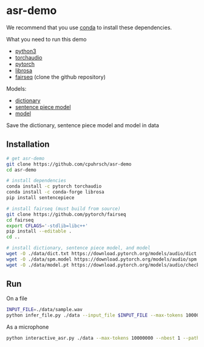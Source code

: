 # asr-demo

We recommend that you use [conda](https://docs.conda.io/en/latest/miniconda.html) to install these dependencies.

What you need to run this demo
- [python3](https://www.python.org/download/releases/3.0/)
- [torchaudio](https://github.com/pytorch/audio/tree/master/torchaudio)
- [pytorch](https://pytorch.org/)
- [librosa](https://librosa.github.io/librosa/)
- [fairseq](https://github.com/pytorch/fairseq) (clone the github repository)


Models:
- [dictionary](https://download.pytorch.org/models/audio/dict.txt)
- [sentence piece model](https://download.pytorch.org/models/audio/spm.model)
- [model](https://download.pytorch.org/models/audio/checkpoint_avg_60_80.pt)

Save the dictionary, sentence piece model and model in data

## Installation
```bash
# get asr-demo
git clone https://github.com/cpuhrsch/asr-demo
cd asr-demo

# install dependencies
conda install -c pytorch torchaudio
conda install -c conda-forge librosa
pip install sentencepiece

# install fairseq (must build from source)
git clone https://github.com/pytorch/fairseq
cd fairseq
export CFLAGS='-stdlib=libc++' 
pip install --editable .
cd ..

# install dictionary, sentence piece model, and model
wget -O ./data/dict.txt https://download.pytorch.org/models/audio/dict.txt
wget -O ./data/spm.model https://download.pytorch.org/models/audio/spm.model
wget -O ./data/model.pt https://download.pytorch.org/models/audio/checkpoint_avg_60_80.pt
```

## Run
On a file
```bash
INPUT_FILE=./data/sample.wav
python infer_file.py ./data --input_file $INPUT_FILE --max-tokens 10000000 --nbest 1 --path ./data/model.pt --beam 40 --task speech_recognition --user-dir ./fairseq/examples/speech_recognition
```

As a microphone
```bash
python interactive_asr.py ./data --max-tokens 10000000 --nbest 1 --path ./data/model.pt --beam 40 --task speech_recognition --user-dir ./fairseq/examples/speech_recognition
```
